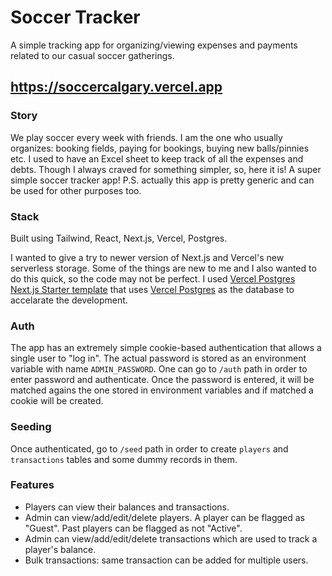 # Soccer Tracker
A simple tracking app for organizing/viewing expenses and payments related to our casual soccer gatherings.

## https://soccercalgary.vercel.app

### Story
We play soccer every week with friends. I am the one who usually organizes: booking fields, paying for bookings, buying new balls/pinnies etc. I used to have an Excel sheet to keep track of all the expenses and debts. Though I always craved for something simpler, so, here it is! A super simple soccer tracker app! P.S. actually this app is pretty generic and can be used for other purposes too.

### Stack
Built using Tailwind, React, Next.js, Vercel, Postgres.

I wanted to give a try to newer version of Next.js and Vercel's new serverless storage. Some of the things are new to me and I also wanted to do this quick, so the code may not be perfect.
I used [Vercel Postgres Next.js Starter template](https://vercel.com/templates/next.js/postgres-starter) that uses [Vercel Postgres](https://vercel.com/postgres) as the database to accelarate the development.

### Auth
The app has an extremely simple cookie-based authentication that allows a single user to "log in". The actual password is stored as an environment variable with name `ADMIN_PASSWORD`. One can go to `/auth` path in order to enter password and authenticate. Once the password is entered, it will be matched agains the one stored in environment variables and if matched a cookie will be created.

### Seeding
Once authenticated, go to `/seed` path in order to create `players` and `transactions` tables and some dummy records in them.

### Features
 - Players can view their balances and transactions.
 - Admin can view/add/edit/delete players. A player can be flagged as "Guest". Past players can be flagged as not "Active".
 - Admin can view/add/edit/delete transactions which are used to track a player's balance.
 - Bulk transactions: same transaction can be added for multiple users.

